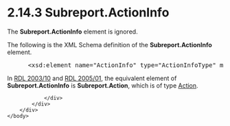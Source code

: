 <html dir="LTR" xmlns:mshelp="http://msdn.microsoft.com/mshelp" xmlns:ddue="http://ddue.schemas.microsoft.com/authoring/2003/5" xmlns:xlink="http://www.w3.org/1999/xlink" xmlns:tool="http://www.microsoft.com/tooltip">
    <head>
        <meta http-equiv="Content-Type" content="text/html; CHARSET=utf-8"></meta>
        <meta name="save" content="history"></meta>
        <title>2.14.3 Subreport.ActionInfo</title>
        <xml>
            <mshelp:toctitle title="2.14.3 Subreport.ActionInfo"></mshelp:toctitle>
            <mshelp:rltitle title="[MS-RDL]: Subreport.ActionInfo"></mshelp:rltitle>
            <mshelp:keyword index="A" term="e82e7072-cb10-4bed-8106-b8d2b60f73a4"></mshelp:keyword>
            <mshelp:attr name="DCSext.ContentType" value="open specification"></mshelp:attr>
            <mshelp:attr name="AssetID" value="e82e7072-cb10-4bed-8106-b8d2b60f73a4"></mshelp:attr>
            <mshelp:attr name="TopicType" value="kbRef"></mshelp:attr>
            <mshelp:attr name="DCSext.Title" value="[MS-RDL]: Subreport.ActionInfo" />
        </xml>
    </head>
    <body>
        <div id="header">
            <h1 class="heading">2.14.3 Subreport.ActionInfo</h1>
        </div>
        <div id="mainSection">
            <div id="mainBody">
                <div id="allHistory" class="saveHistory"></div>
                <div id="sectionSection0" class="section" name="collapseableSection">
                    

<p>The <b>Subreport.ActionInfo</b> element is ignored.</p>

<p>The following is the XML Schema definition of the <b>Subreport.ActionInfo</b>
element.</p>

<dl>
<dd>
<div><pre> &lt;xsd:element name=&quot;ActionInfo&quot; type=&quot;ActionInfoType&quot; minOccurs=&quot;0&quot; /&gt;
</pre></div>
</dd></dl>

<p>In <a href="a7e2ad00-07c8-4f6d-80ab-3ad55df7b233.html">RDL 2003/10</a>
and <a href="3ebe2912-4958-4832-b391-cad1f5e13338.html">RDL 2005/01</a>,
the equivalent element of <b>Subreport.ActionInfo</b> is <b>Subreport.Action</b>,
which is of type <a href="0c9b8d37-de61-420e-a652-26d3db8bc586.html">Action</a>.</p>


                </div>
            </div>
        </div>
    </body>
</html>